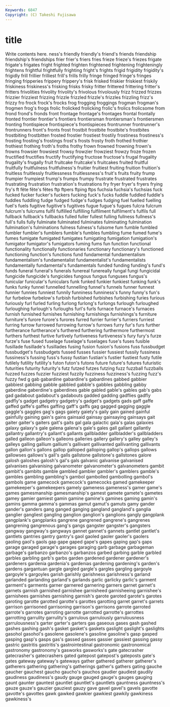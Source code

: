 ```yaml
---
Keywords: 6847 
Copyright: (C) Takeshi Fujisawa
---
```


# title

Write contents here.
ness's friendly
friendly's friend's friends friendship friendship's friendships frier frier's friers fries
frieze frieze's friezes frigate frigate's frigates fright frighted frighten frightened
frightening frighteningly frightens frightful frightfully frighting fright's frights frigid frigidity
frigidity's frigidly frill frillier frilliest frill's frills frilly fringe fringed
fringe's fringes fringing fripperies frippery frippery's frisk frisked friskier friskiest
friskily friskiness friskiness's frisking frisks frisky fritter frittered frittering fritter's
fritters frivolities frivolity frivolity's frivolous frivolously frizz frizzed frizzes frizzier
frizziest frizzing frizzle frizzled frizzle's frizzles frizzling frizz's frizzy fro
frock frock's frocks frog frogging froggings frogman frogman's frogmen frog's
frogs frolic frolicked frolicking frolic's frolics frolicsome from frond frond's
fronds front frontage frontage's frontages frontal frontally fronted frontier frontier's
frontiers frontiersman frontiersman's frontiersmen fronting frontispiece frontispiece's frontispieces frontrunner frontrunner's
frontrunners front's fronts frost frostbit frostbite frostbite's frostbites frostbiting frostbitten
frosted frostier frostiest frostily frostiness frostiness's frosting frosting's frostings frost's
frosts frosty froth frothed frothier frothiest frothing froth's froths frothy
frown frowned frowning frown's frowns frowsier frowsiest frowsy frowzier frowziest
frowzy froze frozen fructified fructifies fructify fructifying fructose fructose's frugal
frugality frugality's frugally fruit fruitcake fruitcake's fruitcakes fruited fruitful fruitfully
fruitfulness fruitfulness's fruitier fruitiest fruiting fruition fruition's fruitless fruitlessly fruitlessness
fruitlessness's fruit's fruits fruity frump frumpier frumpiest frump's frumps frumpy
frustrate frustrated frustrates frustrating frustration frustration's frustrations fry fryer fryer's
fryers frying fry's ft fête fête's fêtes ftp ftpers ftping
ftps fuchsia fuchsia's fuchsias fuck fucked fucker fucker's fuckers fucking
fuck's fucks fuddle fuddled fuddle's fuddles fuddling fudge fudged fudge's
fudges fudging fuel fuelled fuelling fuel's fuels fugitive fugitive's fugitives
fugue fugue's fugues fulcra fulcrum fulcrum's fulcrums fulfil fulfilled fulfilling
fulfilment fulfilment's fulfils full fullback fullback's fullbacks fulled fuller fullest
fulling fullness fullness's full's fulls fully fulminate fulminated fulminates fulminating
fulmination fulmination's fulminations fulness fulness's fulsome fum fumble fumbled fumbler
fumbler's fumblers fumble's fumbles fumbling fume fumed fume's fumes fumigate
fumigated fumigates fumigating fumigation fumigation's fumigator fumigator's fumigators fuming fums
fun function functional functionality functionally functionaries functionary functionary's functioned functioning
function's functions fund fundamental fundamentalism fundamentalism's fundamentalist fundamentalist's fundamentalists fundamentally
fundamental's fundamentals funded funding funding's fund's funds funeral funeral's funerals
funereal funereally fungal fungi fungicidal fungicide fungicide's fungicides fungous fungus
funguses fungus's funicular funicular's funiculars funk funked funkier funkiest funking
funk's funks funky funnel funnelled funnelling funnel's funnels funner funnest
funnier funnies funniest funnily funniness funniness's funny funny's fun's fur
furbelow furbelow's furbish furbished furbishes furbishing furies furious furiously furl
furled furling furlong furlong's furlongs furlough furloughed furloughing furlough's furloughs
furl's furls furnace furnace's furnaces furnish furnished furnishes furnishing furnishings
furnishings's furniture furniture's furore furore's furores furred furrier furrier's furriers
furriest furring furrow furrowed furrowing furrow's furrows furry fur's furs
further furtherance furtherance's furthered furthering furthermore furthermost furthers furthest furtive
furtively furtiveness furtiveness's fury fury's furze furze's fuse fused fuselage
fuselage's fuselages fuse's fuses fusible fusillade fusillade's fusillades fusing fusion
fusion's fusions fuss fussbudget fussbudget's fussbudgets fussed fusses fussier fussiest
fussily fussiness fussiness's fussing fuss's fussy fustian fustian's fustier fustiest
fusty futile futilely futility futility's futon futon's futons future future's
futures futuristic futurities futurity futurity's futz futzed futzes futzing fuzz
fuzzball fuzzballs fuzzed fuzzes fuzzier fuzziest fuzzily fuzziness fuzziness's fuzzing
fuzz's fuzzy fwd g gab gabardine gabardine's gabardines gabbed gabbier
gabbiest gabbing gabble gabbled gabble's gabbles gabbling gabby gaberdine gaberdine's
gaberdines gable gabled gable's gables gab's gabs gad gadabout gadabout's
gadabouts gadded gadding gadflies gadfly gadfly's gadget gadgetry gadgetry's gadget's
gadgets gads gaff gaffe gaffed gaffe's gaffes gaffing gaff's gaffs
gag gagged gagging gaggle gaggle's gaggles gag's gags gaiety gaiety's
gaily gain gained gainful gainfully gaining gain's gains gainsaid gainsay
gainsaying gainsays gait gaiter gaiter's gaiters gait's gaits gal gala
galactic gala's galas galaxies galaxy galaxy's gale galena galena's gale's
gales gall gallant gallantly gallantry gallantry's gallant's gallants gallbladder gallbladder's
gallbladders galled galleon galleon's galleons galleries gallery gallery's galley galley's
galleys galling gallium gallium's gallivant gallivanted gallivanting gallivants gallon gallon's
gallons gallop galloped galloping gallop's gallops gallows gallowses gallows's gall's
galls gallstone gallstone's gallstones galore galosh galoshes galosh's gal's gals
galvanic galvanise galvanised galvanises galvanising galvanometer galvanometer's galvanometers gambit gambit's
gambits gamble gambled gambler gambler's gamblers gamble's gambles gambling gambling's
gambol gambolled gambolling gambol's gambols game gamecock gamecock's gamecocks gamed
gamekeeper gamekeeper's gamekeepers gamely gameness gameness's gamer game's games gamesmanship
gamesmanship's gamest gamete gamete's gametes gamey gamier gamiest gamin gamine
gamine's gamines gaming gamin's gamins gamma gamma's gammas gamut gamut's
gamuts gamy gander gander's ganders gang ganged ganging gangland gangland's
ganglia ganglier gangliest gangling ganglion ganglion's ganglions gangly gangplank gangplank's
gangplanks gangrene gangrened gangrene's gangrenes gangrening gangrenous gang's gangs gangster
gangster's gangsters gangway gangway's gangways gannet gannet's gannets gantlet gantlet's
gantlets gantries gantry gantry's gaol gaoled gaoler gaoler's gaolers gaoling
gaol's gaols gap gape gaped gape's gapes gaping gap's gaps
garage garaged garage's garages garaging garb garbage garbageman garbage's garbanzo
garbanzo's garbanzos garbed garbing garble garbled garbles garbling garb's garbs
garden gardened gardener gardener's gardeners gardenia gardenia's gardenias gardening gardening's
garden's gardens gargantuan gargle gargled gargle's gargles gargling gargoyle gargoyle's
gargoyles garish garishly garishness garishness's garland garlanded garlanding garland's garlands
garlic garlicky garlic's garment garment's garments garner garnered garnering garners
garnet garnet's garnets garnish garnished garnishee garnisheed garnisheeing garnishee's garnishees
garnishes garnishing garnish's garote garoted garote's garotes garoting garotte garotted
garotte's garottes garotting garret garret's garrets garrison garrisoned garrisoning garrison's
garrisons garrote garroted garrote's garrotes garroting garrotte garrotted garrotte's garrottes
garrotting garrulity garrulity's garrulous garrulously garrulousness garrulousness's garter garter's garters
gas gaseous gases gash gashed gashes gashing gash's gasket gasket's
gaskets gaslight gaslight's gaslights gasohol gasohol's gasolene gasolene's gasoline gasoline's
gasp gasped gasping gasp's gasps gas's gassed gasses gassier gassiest
gassing gassy gastric gastritis gastritis's gastrointestinal gastronomic gastronomical gastronomy gastronomy's
gasworks gasworks's gate gatecrasher gatecrasher's gatecrashers gated gatepost gatepost's gateposts
gate's gates gateway gateway's gateways gather gathered gatherer gatherer's gatherers
gathering gathering's gatherings gather's gathers gating gauche gaucher gauchest gaucho
gaucho's gauchos gaudier gaudiest gaudily gaudiness gaudiness's gaudy gauge gauged
gauge's gauges gauging gaunt gaunter gauntest gauntlet gauntlet's gauntlets gauntness
gauntness's gauze gauze's gauzier gauziest gauzy gave gavel gavel's gavels
gavotte gavotte's gavottes gawk gawked gawkier gawkiest gawkily gawkiness gawkiness's
